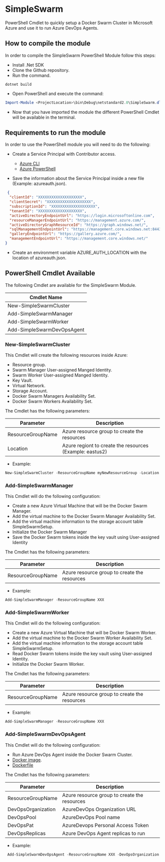 # SimpleSwarm
PowerShell Cmdlet to quickly setup a Docker Swarm Cluster in Microsoft Azure and use it to run Azure DevOps Agents.

## How to compile the module
In order to compile the SimpleSwarm PowerShell Module follow this steps:

* Install .Net SDK
* Clone the Github repository.
* Run the command.

```properties
dotnet build
```

* Open PowerShell and execute the command:

```powershell
Import-Module <ProjectLocation>\bin\Debug\netstandard2.0\SimpleSwarm.dll
```
* Now that you have imported the module the different PowerShell Cmdlet will be available in the terminal.

## Requirements to run the module
In order to use the PowerShell module you will need to do the following:

* Create a Service Principal with Contributor access.
  * [Azure CLI](https://docs.microsoft.com/en-us/cli/azure/ad/sp?view=azure-cli-latest#az_ad_sp_create_for_rbac)
  * [Azure PowerShell](https://docs.microsoft.com/en-us/powershell/module/az.resources/new-azadserviceprincipal?view=azps-5.1.0)

* Save the information about the Service Principal inside a new file (Example: azureauth.json).

```json
 {
  "clientId": "XXXXXXXXXXXXXXXXXXXX",
  "clientSecret": "XXXXXXXXXXXXXXXXXXXX",
  "subscriptionId": "XXXXXXXXXXXXXXXXXXXX",
  "tenantId": "XXXXXXXXXXXXXXXXXXXX",
  "activeDirectoryEndpointUrl": "https://login.microsoftonline.com",
  "resourceManagerEndpointUrl": "https://management.azure.com/",
  "activeDirectoryGraphResourceId": "https://graph.windows.net/",
  "sqlManagementEndpointUrl": "https://management.core.windows.net:8443/",
  "galleryEndpointUrl": "https://gallery.azure.com/",
  "managementEndpointUrl": "https://management.core.windows.net/"
}
```

* Create an environment variable AZURE_AUTH_LOCATION with the location of azureauth.json. 

## PowerShell Cmdlet Available

The following Cmdlet are available for the SimpleSwarm Module.

| Cmdlet Name                |
|----------------------------|
| New-SimpleSwarmCluster     |    
| Add-SimpleSwarmManager     |
| Add-SimpleSwarmWorker      |
| Add-SimpleSwarmDevOpsAgent |

### New-SimpleSwarmCluster
This Cmdlet will create the following resources inside Azure:

* Resource group.
* Swarm Manager User-assigned Manged Identity.
* Swarm Worker User-assigned Manged Identity.
* Key Vault.
* Virtual Network.
* Storage Account.
* Docker Swarm Managers Availability Set. 
* Docker Swarm Workers Availability Set.

The Cmdlet has the following parameters:

| Parameter                 | Description                                              |  
|---------------------------|----------------------------------------------------------|
| ResourceGroupName         | Azure resource group to create the resources             |    
| Location                  | Azure regiont to create the resources (Example: eastus2) |

* Example:
```powershell
New-SimpleSwarmCluster -ResourceGroupName myNewResourceGroup -Location eastus2
```

### Add-SimpleSwarmManager
This Cmdlet will do the following configuration:

* Create a new Azure Virtual Machine that will be the Docker Swarm Manager.
* Add the virtual machine to the Docker Swarm Manager Availability Set.
* Add the virtual machine information to the storage account table SimpleSwarmSetup.
* Initialize the Docker Swarm Manager 
* Save the Docker Swarm tokens inside the key vault using User-assigned Identity


The Cmdlet has the following parameters:

| Parameter                 | Description                                              |  
|---------------------------|----------------------------------------------------------|
| ResourceGroupName         | Azure resource group to create the resources             |    

* Example:
```powershell
Add-SimpleSwarmManager -ResourceGroupName XXX
```

### Add-SimpleSwarmWorker
This Cmdlet will do the following configuration:

* Create a new Azure Virtual Machine that will be Docker Swarm Worker.
* Add the virtual machine to the Docker Swarm Worker Availability Set.
* Add the virtual machine information to the storage account table SimpleSwarmSetup.
* Read Docker Swarm tokens inside the key vault using User-assigned Identity.
* Initialize the Docker Swarm Worker.

The Cmdlet has the following parameters:

| Parameter                 | Description                                              |  
|---------------------------|----------------------------------------------------------|
| ResourceGroupName         | Azure resource group to create the resources             |    

* Example:
```powershell
Add-SimpleSwarmManager -ResourceGroupName XXX
```

### Add-SimpleSwarmDevOpsAgent
This Cmdlet will do the following configuration:

* Run Azure DevOps Agent inside the Docker Swarm Cluster.
* [Docker image](https://hub.docker.com/repository/docker/alfespa17/devopsagent).
* [Dockerfile](https://github.com/AzSwarm/DevOpsAgent)

The Cmdlet has the following parameters:

| Parameter                 | Description                                              |  
|---------------------------|----------------------------------------------------------|
| ResourceGroupName         | Azure resource group to create the resources             |    
| DevOpsOrganization        | AzureDevOps Organization URL                             |
| DevOpsPool                | AzureDevOps Pool name                                    |    
| DevOpsPat                 | AzureDevops Personal Access Token                        |
| DevOpsReplicas            | Azure DevOps Agent replicas to run                       |

* Example:
```powershell
 Add-SimpleSwarmDevOpsAgent -ResourceGroupName XXX -DevOpsOrganization XXX -DevOpsPool XXX -DevOpsPat XXX -DevOpsReplicas XXX
```